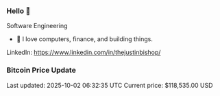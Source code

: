 ### Hello 🤙  

Software Engineering

- 🔭 I love computers, finance, and building things.
  
LinkedIn: https://www.linkedin.com/in/thejustinbishop/  













































































































































































































































































































































































































































































































































































































































































































































































































































































































































































































































































































































































### Bitcoin Price Update
Last updated: 2025-10-02 06:32:35 UTC
Current price: $118,535.00 USD
